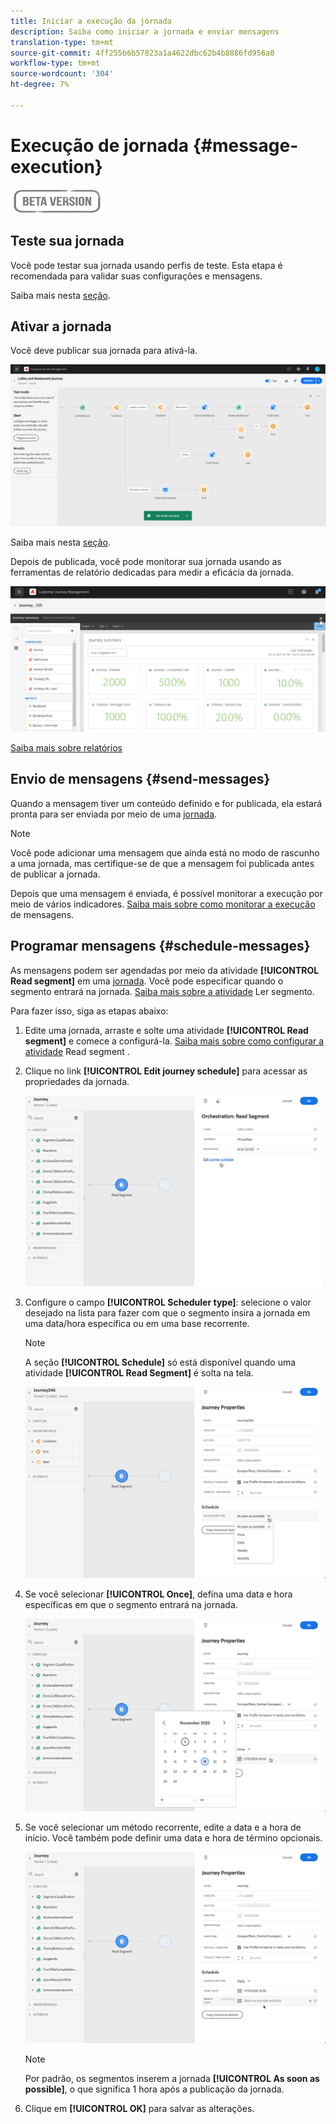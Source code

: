 ```yaml
---
title: Iniciar a execução da jornada
description: Saiba como iniciar a jornada e enviar mensagens
translation-type: tm+mt
source-git-commit: 4ff255b6b57823a1a4622dbc62b4b8886fd956a0
workflow-type: tm+mt
source-wordcount: '304'
ht-degree: 7%

---
```



# Execução de jornada {#message-execution}

![](../assets/do-not-localize/badge.png)

## Teste sua jornada

Você pode testar sua jornada usando perfis de teste. Esta etapa é recomendada para validar suas configurações e mensagens.

Saiba mais nesta [seção](testing-the-journey.md).

## Ativar a jornada

Você deve publicar sua jornada para ativá-la.

![](../assets/jo-journeyuc2_32bis.png)

Saiba mais nesta [seção](publishing-the-journey.md).


Depois de publicada, você pode monitorar sua jornada usando as ferramentas de relatório dedicadas para medir a eficácia da jornada.

![](../assets/jo-dynamic_report_journey_12.png)

[Saiba mais sobre relatórios](../reports/live-report.md)

## Envio de mensagens {#send-messages}

Quando a mensagem tiver um conteúdo definido e for publicada, ela estará pronta para ser enviada por meio de uma [jornada](journey.md).

>[!NOTE]
>
>Você pode adicionar uma mensagem que ainda está no modo de rascunho a uma jornada, mas certifique-se de que a mensagem foi publicada antes de publicar a jornada.

Depois que uma mensagem é enviada, é possível monitorar a execução por meio de vários indicadores. [Saiba mais sobre como monitorar a execução](../message-monitoring.md) de mensagens.

## Programar mensagens {#schedule-messages}

As mensagens podem ser agendadas por meio da atividade **[!UICONTROL Read segment]** em uma [jornada](journey.md). Você pode especificar quando o segmento entrará na jornada. [Saiba mais sobre a atividade](read-segment.md) Ler segmento.

Para fazer isso, siga as etapas abaixo:

1. Edite uma jornada, arraste e solte uma atividade **[!UICONTROL Read segment]** e comece a configurá-la. [Saiba mais sobre como configurar a atividade](read-segment.md#configuring-segment-trigger-activity) Read segment .

1. Clique no link **[!UICONTROL Edit journey schedule]** para acessar as propriedades da jornada.

   ![](../assets/message-read-segment-schedule.png)

1. Configure o campo **[!UICONTROL Scheduler type]**: selecione o valor desejado na lista para fazer com que o segmento insira a jornada em uma data/hora específica ou em uma base recorrente.

   >[!NOTE]
   >
   >A seção **[!UICONTROL Schedule]** só está disponível quando uma atividade **[!UICONTROL Read Segment]** é solta na tela.

   ![](../assets/message-read-segment-scheduler.png)

1. Se você selecionar **[!UICONTROL Once]**, defina uma data e hora específicas em que o segmento entrará na jornada.

   ![](../assets/message-read-segment-scheduler-once.png)

1. Se você selecionar um método recorrente, edite a data e a hora de início. Você também pode definir uma data e hora de término opcionais.

   ![](../assets/message-read-segment-scheduler-daily.png)

   >[!NOTE]
   >
   >Por padrão, os segmentos inserem a jornada **[!UICONTROL As soon as possible]**, o que significa 1 hora após a publicação da jornada.

1. Clique em **[!UICONTROL OK]** para salvar as alterações.

<!--Unitary messages that are triggered by an event within a journey cannot be scheduled.-->
